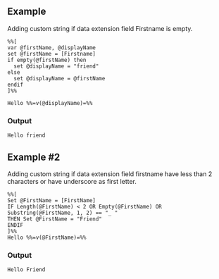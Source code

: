 ## Example

Adding custom string if data extension field Firstname is empty.

```
%%[
var @firstName, @displayName
set @firstName = [Firstname] 
if empty(@firstName) then 
  set @displayName = "friend"
else 
  set @displayName = @firstName 
endif 
]%% 

Hello %%=v(@displayName)=%%
```

### Output

```
Hello friend
```

## Example #2

Adding custom string if data extension field firstname have less than 2 characters or have underscore as first letter.

```
%%[
Set @FirstName = [FirstName] 
IF Length(@FirstName) < 2 OR Empty(@FirstName) OR Substring(@FirstName, 1, 2) == "_ " 
THEN Set @FirstName = "Friend" 
ENDIF
]%%
Hello %%=v(@FirstName)=%%
```
### Output

```
Hello Friend
```
